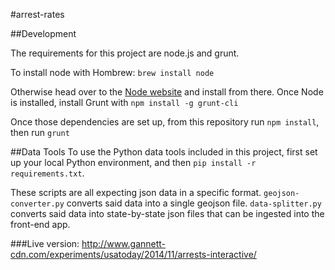 #arrest-rates

##Development

The requirements for this project are node.js and grunt. 

To install node with Hombrew:
`brew install node`

Otherwise head over to the [Node website](http://nodejs.org/) and install from there.
Once Node is installed, install Grunt with
`npm install -g grunt-cli`

Once those dependencies are set up, from this repository run `npm install`, then run `grunt`

##Data Tools
To use the Python data tools included in this project, first set up your local Python environment, and then `pip install -r requirements.txt`.

These scripts are all expecting json data in a specific format.
`geojson-converter.py` converts said data into a single geojson file.
`data-splitter.py` converts said data into state-by-state json files that can be ingested into the front-end app.


###Live version:
http://www.gannett-cdn.com/experiments/usatoday/2014/11/arrests-interactive/


